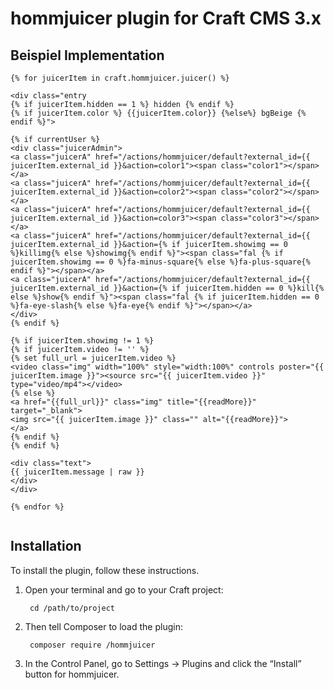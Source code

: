 # hommjuicer plugin for Craft CMS 3.x

## Beispiel Implementation

```
{% for juicerItem in craft.hommjuicer.juicer() %}

<div class="entry 
{% if juicerItem.hidden == 1 %} hidden {% endif %} 
{% if juicerItem.color %} {{juicerItem.color}} {%else%} bgBeige {% endif %}"> 

{% if currentUser %}
<div class="juicerAdmin">  
<a class="juicerA" href="/actions/hommjuicer/default?external_id={{ juicerItem.external_id }}&action=color1"><span class="color1"></span></a>	
<a class="juicerA" href="/actions/hommjuicer/default?external_id={{ juicerItem.external_id }}&action=color2"><span class="color2"></span></a>	
<a class="juicerA" href="/actions/hommjuicer/default?external_id={{ juicerItem.external_id }}&action=color3"><span class="color3"></span></a>	
<a class="juicerA" href="/actions/hommjuicer/default?external_id={{ juicerItem.external_id }}&action={% if juicerItem.showimg == 0 %}killimg{% else %}showimg{% endif %}"><span class="fal {% if juicerItem.showimg == 0 %}fa-minus-square{% else %}fa-plus-square{% endif %}"></span></a>					
<a class="juicerA" href="/actions/hommjuicer/default?external_id={{ juicerItem.external_id }}&action={% if juicerItem.hidden == 0 %}kill{% else %}show{% endif %}"><span class="fal {% if juicerItem.hidden == 0 %}fa-eye-slash{% else %}fa-eye{% endif %}"></span></a>
</div>
{% endif %}
				
{% if juicerItem.showimg != 1 %} 
{% if juicerItem.video != '' %}
{% set full_url = juicerItem.video %}
<video class="img" width="100%" style="width:100%" controls poster="{{ juicerItem.image }}"><source src="{{ juicerItem.video }}" type="video/mp4"></video>
{% else %}
<a href="{{full_url}}" class="img" title="{{readMore}}" target="_blank">
<img src="{{ juicerItem.image }}" class="" alt="{{readMore}}">
</a>
{% endif %}				
{% endif %}		
				
<div class="text">
{{ juicerItem.message | raw }}
</div>	
</div>

{% endfor %}  


```

## Installation

To install the plugin, follow these instructions.

1. Open your terminal and go to your Craft project:

        cd /path/to/project

2. Then tell Composer to load the plugin:

        composer require /hommjuicer

3. In the Control Panel, go to Settings → Plugins and click the “Install” button for hommjuicer.

